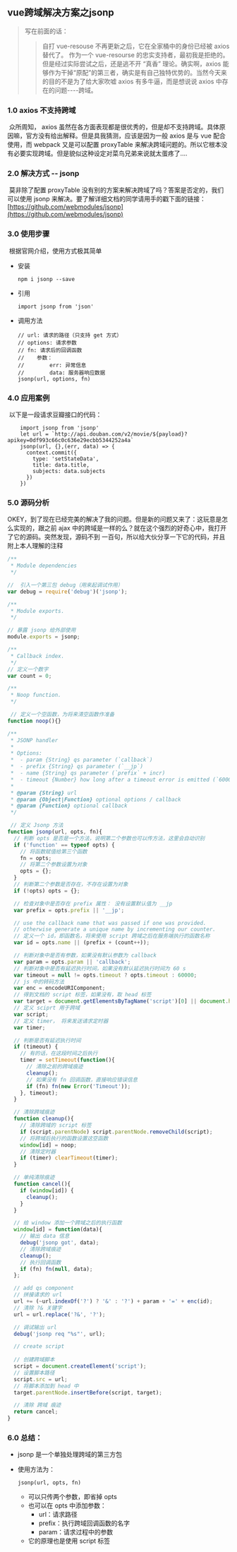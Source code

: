 ## vue跨域解决方案之jsonp

> 写在前面的话：
>
> > 自打 vue-resouse 不再更新之后，它在全家桶中的身份已经被 axios 替代了。 作为一个 vue-resourse 的忠实支持者，最初我是拒绝的。但是经过实际尝试之后，还是逃不开 “真香” 理论。确实啊，axios 能够作为干掉“原配”的第三者，确实是有自己独特优势的。当然今天来的目的不是为了给大家吹嘘 axios 有多牛逼，而是想说说 axios 中存在的问题----跨域。

### 1.0 axios 不支持跨域 

​	众所周知， axios 虽然在各方面表现都是很优秀的，但是却不支持跨域。具体原因嘛，官方没有给出解释。但是具我猜测，应该是因为一般 axios 是与 vue 配合使用，而 webpack 又是可以配置 proxyTable 来解决跨域问题的。所以它根本没有必要实现跨域。但是貌似这种设定对菜鸟兄弟来说就太蛋疼了....

### 2.0 解决方式 -- jsonp

​	莫非除了配置 proxyTable 没有别的方案来解决跨域了吗？答案是否定的，我们可以使用 jsonp 来解决。要了解详细文档的同学请用手的戳下面的链接：[https://github.com/webmodules/jsonp](https://github.com/webmodules/jsonp)

### 3.0 使用步骤

​	根据官网介绍，使用方式极其简单

+ 安装

  ```
  npm i jsonp --save
  ```

+ 引用

  ```
  import jsonp from 'json'
  ```

+ 调用方法

  ```
  // url: 请求的路径（只支持 get 方式）
  // options: 请求参数
  // fn: 请求后的回调函数
  //	参数：
  //		err: 异常信息
  //		data: 服务器响应数据
  jsonp(url, options, fn)
  ```

### 4.0 应用案例 

​	以下是一段请求豆瓣接口的代码：

```
	import jsonp from 'jsonp'
	let url = `http://api.douban.com/v2/movie/${payload}?apikey=0df993c66c0c636e29ecbb5344252a4a`
    jsonp(url, {},(err, data) => {
      context.commit({
        type: 'setStateData',
        title: data.title,
        subjects: data.subjects
      })
    })
```

### 5.0 源码分析

​	OKEY，到了现在已经完美的解决了我的问题。但是新的问题又来了：这玩意是怎么实现的，跟之前 ajax 中的跨域是一样的么？就在这个强烈的好奇心中，我打开了它的源码。突然发现，源码不到 一百句，所以给大伙分享一下它的代码，并且附上本人理解的注释

```javascript
/**
 * Module dependencies
 */

//  引入一个第三包 debug（用来起调试作用）
var debug = require('debug')('jsonp');

/**
 * Module exports.
 */

// 暴露 jsonp 给外部使用
module.exports = jsonp;

/**
 * Callback index.
 */
// 定义一个数字
var count = 0;

/**
 * Noop function.
 */

 // 定义一个空函数，为将来清空函数作准备
function noop(){}

/**
 * JSONP handler
 *
 * Options:
 *  - param {String} qs parameter (`callback`)
 *  - prefix {String} qs parameter (`__jp`)
 *  - name {String} qs parameter (`prefix` + incr)
 *  - timeout {Number} how long after a timeout error is emitted (`60000`)
 *
 * @param {String} url
 * @param {Object|Function} optional options / callback
 * @param {Function} optional callback
 */

 // 定义 Jsonp 方法
function jsonp(url, opts, fn){
  // 判断 opts 是否是一个方法，说明第二个参数也可以传方法，这里会自动识别
  if ('function' == typeof opts) {
    // 将函数赋值给第三个函数
    fn = opts;
    // 将第二个参数设置为对象
    opts = {};
  }
  // 判断第二个参数是否存在，不存在设置为对象
  if (!opts) opts = {};

  // 检查对象中是否存在 prefix 属性： 没有设置默认值为 __jp
  var prefix = opts.prefix || '__jp';

  // use the callback name that was passed if one was provided.
  // otherwise generate a unique name by incrementing our counter.
  // 定义一个 id，即函数名，将来使用 script 跨域之后在服务端执行的函数名称
  var id = opts.name || (prefix + (count++));

  // 判断对象中是否有参数，如果没有默认参数为 callback
  var param = opts.param || 'callback';
  // 判断对象中是否有延迟执行时间，如果没有默认延迟执行时间为 60 s
  var timeout = null != opts.timeout ? opts.timeout : 60000;
  // js 中的转码方法
  var enc = encodeURIComponent;
  // 得到文档的 script 标签，如果没有，取 head 标签
  var target = document.getElementsByTagName('script')[0] || document.head;
  // 定义 sciprt 用于跨域
  var script;
  // 定义 timer， 将来发送请求定时器
  var timer;

  // 判断是否有延迟执行时间
  if (timeout) {
    // 有的话，在这段时间之后执行
    timer = setTimeout(function(){
      // 清除之前的跨域痕迹
      cleanup();
      // 如果没有 fn 回调函数，直接响应错误信息
      if (fn) fn(new Error('Timeout'));
    }, timeout);
  }

  // 清除跨域痕迹
  function cleanup(){
    // 清除跨域的 script 标签
    if (script.parentNode) script.parentNode.removeChild(script);
    // 将跨域后执行的函数设置这空函数
    window[id] = noop;
    // 清除定时器
    if (timer) clearTimeout(timer);
  }

  // 单纯清除痕迹
  function cancel(){
    if (window[id]) {
      cleanup();
    }
  }

  // 给 window 添加一个跨域之后的执行函数
  window[id] = function(data){
    // 输出 data 信息
    debug('jsonp got', data);
    // 清除跨域痕迹
    cleanup();
    // 执行回调函数
    if (fn) fn(null, data);
  };

  // add qs component
  // 拼接请求的 url
  url += (~url.indexOf('?') ? '&' : '?') + param + '=' + enc(id);
  // 清除 ?& 关键字
  url = url.replace('?&', '?');

  // 调试输出 url
  debug('jsonp req "%s"', url);

  // create script
  
  // 创建跨域脚本
  script = document.createElement('script');
  // 设置脚本路径
  script.src = url;
  // 将脚本添加到 head 中
  target.parentNode.insertBefore(script, target);

  // 清除 跨域 痕迹
  return cancel;
}
```

### 6.0 总结：

+ jsonp 是一个单独处理跨域的第三方包

+ 使用方法为： 

  ```
  jsonp(url, opts, fn)
  ```

  + 可以只传两个参数，即省掉 opts
  + 也可以在 opts 中添加参数：
    + url：请求路径
    + prefix：执行跨域回调函数的名字
    + param：请求过程中的参数
  + 它的原理也是使用 script 标签













